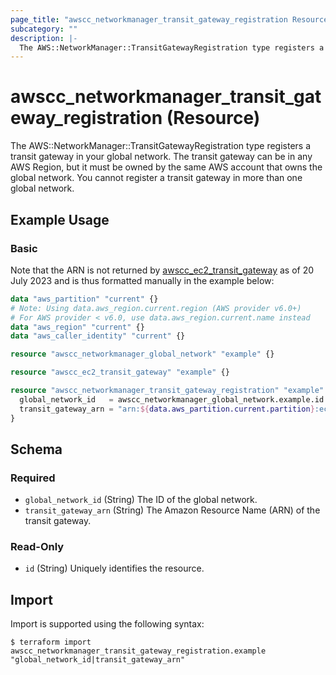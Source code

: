 ```yaml
---
page_title: "awscc_networkmanager_transit_gateway_registration Resource - terraform-provider-awscc"
subcategory: ""
description: |-
  The AWS::NetworkManager::TransitGatewayRegistration type registers a transit gateway in your global network. The transit gateway can be in any AWS Region, but it must be owned by the same AWS account that owns the global network. You cannot register a transit gateway in more than one global network.
---
```


# awscc_networkmanager_transit_gateway_registration (Resource)

The AWS::NetworkManager::TransitGatewayRegistration type registers a transit gateway in your global network. The transit gateway can be in any AWS Region, but it must be owned by the same AWS account that owns the global network. You cannot register a transit gateway in more than one global network.

## Example Usage

### Basic

Note that the ARN is not returned by [awscc_ec2_transit_gateway](https://registry.terraform.io/providers/hashicorp/awscc/latest/docs/resources/ec2_transit_gateway) as of 20 July 2023 and is thus formatted manually in the example below:

```terraform
data "aws_partition" "current" {}
# Note: Using data.aws_region.current.region (AWS provider v6.0+)
# For AWS provider < v6.0, use data.aws_region.current.name instead
data "aws_region" "current" {}
data "aws_caller_identity" "current" {}

resource "awscc_networkmanager_global_network" "example" {}

resource "awscc_ec2_transit_gateway" "example" {}

resource "awscc_networkmanager_transit_gateway_registration" "example" {
  global_network_id   = awscc_networkmanager_global_network.example.id
  transit_gateway_arn = "arn:${data.aws_partition.current.partition}:ec2:${data.aws_region.current.region}:${data.aws_caller_identity.current.account_id}:transit-gateway/${awscc_ec2_transit_gateway.example.id}"
}
```

<!-- schema generated by tfplugindocs -->
## Schema

### Required

- `global_network_id` (String) The ID of the global network.
- `transit_gateway_arn` (String) The Amazon Resource Name (ARN) of the transit gateway.

### Read-Only

- `id` (String) Uniquely identifies the resource.

## Import

Import is supported using the following syntax:

```shell
$ terraform import awscc_networkmanager_transit_gateway_registration.example "global_network_id|transit_gateway_arn"
```